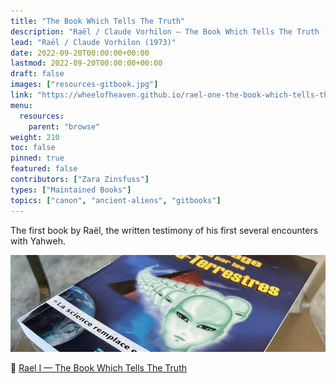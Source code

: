 ```yaml
---
title: "The Book Which Tells The Truth"
description: "Raël / Claude Vorhilon — The Book Which Tells The Truth (1973)"
lead: "Raël / Claude Vorhilon (1973)"
date: 2022-09-20T00:00:00+00:00
lastmod: 2022-09-20T00:00:00+00:00
draft: false
images: ["resources-gitbook.jpg"]
link: "https://wheelofheaven.github.io/rael-one-the-book-which-tells-the-truth/"
menu:
  resources:
    parent: "browse"
weight: 210
toc: false
pinned: true
featured: false
contributors: ["Zara Zinsfuss"]
types: ["Maintained Books"]
topics: ["canon", "ancient-aliens", "gitbooks"]
---
```


The first book by Raël, the written testimony of his first several encounters with Yahweh.

![Image](images/le-message-book.jpg "Extraterrestrials Took Me To Their Planet, 1976 — Raël")

📖 [Rael I — The Book Which Tells The Truth](https://wheelofheaven.github.io/rael-one-the-book-which-tells-the-truth/)

